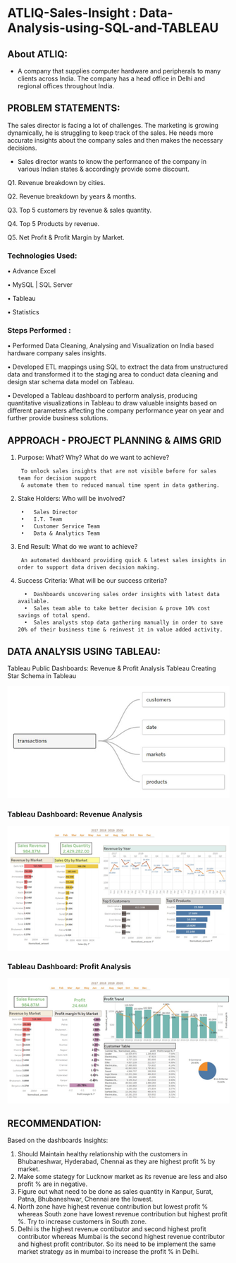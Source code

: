 # ATLIQ-Sales-Insight : Data-Analysis-using-SQL-and-TABLEAU




## About ATLIQ: 

* A company that supplies computer hardware and peripherals to many clients across India. The company has a head office in Delhi and regional offices throughout India.
        
## PROBLEM STATEMENTS:
The sales director is facing a lot of challenges. The marketing is growing dynamically, he is struggling to keep track of the sales. He needs more accurate insights about the company sales and then makes the necessary decisions.
* Sales director wants to know the performance of the company in various Indian states & accordingly provide some discount.

Q1. Revenue breakdown by cities.

Q2. Revenue breakdown by years & months. 

Q3. Top 5 customers by revenue & sales quantity.

Q4. Top 5 Products by revenue.

Q5. Net Profit & Profit Margin by Market.

### Technologies Used: 

•	Advance Excel

•	MySQL | SQL Server

•	Tableau

•	Statistics
        
### Steps Performed : 


•	Performed Data Cleaning, Analysing and Visualization on India based hardware company sales insights.

•	Developed ETL mappings using SQL to extract the data from unstructured data and 
    transformed it to the staging area to conduct data cleaning and design star 
    schema data model on Tableau.

•	Developed a Tableau dashboard to perform analysis, producing quantitative visualizations 
    in Tableau to draw valuable insights based on different parameters affecting the company 
    performance year on year and further provide business solutions.




## APPROACH - PROJECT PLANNING & AIMS GRID

1. Purpose: What? Why? What do we want to achieve?

        To unlock sales insights that are not visible before for sales team for decision support 
        & automate them to reduced manual time spent in data gathering.

2. Stake Holders: Who will be involved?
    
        •	Sales Director
        •	I.T. Team
        •	Customer Service Team
        •	Data & Analytics Team

3. End Result: What do we want to achieve?

        An automated dashboard providing quick & latest sales insights in order to support data driven decision making.

4. Success Criteria: What will be our success criteria?
    
         •	Dashboards uncovering sales order insights with latest data available.
         •	Sales team able to take better decision & prove 10% cost savings of total spend.
         •	Sales analysts stop data gathering manually in order to save 20% of their business time & reinvest it in value added activity.



## DATA ANALYSIS USING TABLEAU:

Tableau Public Dashboards: Revenue & Profit Analysis Tableau
Creating Star Schema in Tableau

![image](data_model.JPG)

### Tableau Dashboard: Revenue Analysis

![image](Revenuew_Insights.JPG)



### Tableau Dashboard: Profit Analysis

![image](Profit_Insights.JPG)


## RECOMMENDATION:

Based on the dashboards Insights:

  1) Should Maintain healthy relationship with the customers in Bhubaneshwar, Hyderabad, Chennai as they are highest profit % by market.
  2) Make some stategy for Lucknow market as its revenue are less and also profit % are in negative.
  3) Figure out what need to be done as sales quantity in Kanpur, Surat, Patna, Bhubaneshwar, Chennai are the lowest.
  4) North zone have highest revenue contribution but lowest profit % whereas South zone have lowest revenue contribution but highest profit %. Try to increase customers in South zone.
  5) Delhi is the highest revenue contibutor and second highest profit contributor whereas Mumbai is the second highest revenue contributor and highest profit contributor. So its need to be implement the same market strategy as in mumbai to increase the profit % in Delhi.
